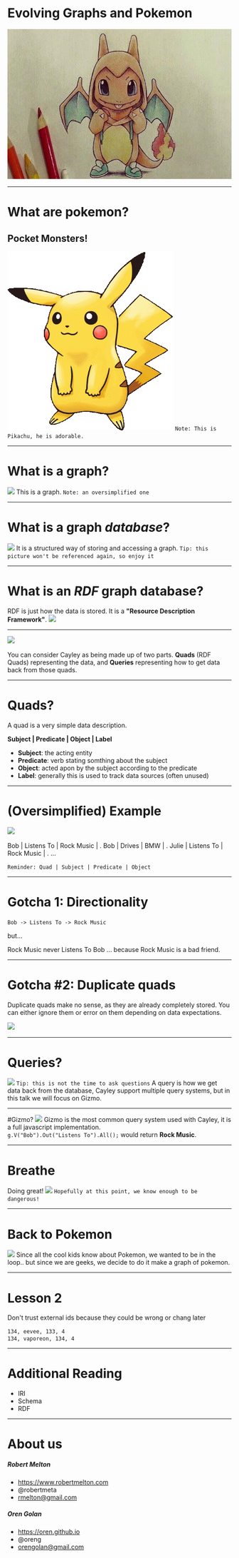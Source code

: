 
<!-- page_number: true -->

# Evolving Graphs and Pokemon

![](cover.jpg)

---

# What are pokemon?

## Pocket Monsters!

![](pikachu1.png)
```Note: This is Pikachu, he is adorable.```

---

# What is a graph?
![](graph.png)
This is a graph. 
```Note: an oversimplified one```

---

# What is a graph *database*?
![](graph2.png)
It is a structured way of storing and accessing a graph.
```Tip: this picture won't be referenced again, so enjoy it```

---

# What is an *RDF* graph database?
RDF is just how the data is stored.  It is a **"Resource Description Framework"**.
![](hello_my_name_is-RDF.jpg)

---

![](huh.gif)


You can consider Cayley as being made up of two parts.  **Quads** (RDF Quads) representing the data, and **Queries** representing how to get data back from those quads. 


---

# Quads?

A quad is a very simple data description. 

**Subject | Predicate | Object | Label**

- **Subject**: the acting entity
- **Predicate**: verb stating somthing about the subject
- **Object**: acted apon by the subject according to the predicate
- **Label**: generally this is used to track data sources (often unused)

---

# (Oversimplified) Example

![](graph.png)

Bob | Listens To | Rock Music | . 
Bob | Drives | BMW | . 
Julie | Listens To | Rock Music | . 
...

```
Reminder: Quad | Subject | Predicate | Object
```

---

# Gotcha 1: Directionality

```Bob -> Listens To -> Rock Music```

but... 

Rock Music never Listens To Bob ... because Rock Music is a bad friend. 


---

# Gotcha #2: Duplicate quads

Duplicate quads make no sense, as they are already completely stored.  You can either ignore them or error on them depending on data expectations.

![](dupe.png)

---

# Queries?

![](query.jpg)
```Tip: this is not the time to ask questions```
A query is how we get data back from the database, Cayley support multiple query systems, but in this talk we will focus on Gizmo.

---

#Gizmo?
![](gizmo.jpg) Gizmo is the most common query system used with Cayley, it is a full javascript implementation.  
```g.V("Bob").Out("Listens To").All();```
would return **Rock Music**.

----

# Breathe
Doing great!
![](deep-breath.jpg)
```Hopefully at this point, we know enough to be dangerous!```

---

# Back to Pokemon

![](eevee.jpg) Since all the cool kids know about Pokemon, we wanted to be in the loop.. but since we are geeks, we decide to do it make a graph of pokemon.

---


# Lesson 2

Don't trust external ids because they could be wrong or chang later
```
134, eevee, 133, 4
134, vaporeon, 134, 4
```

---
<!-- Always say who you are a the end, it is a boring start -->
# Additional Reading

- IRI
- Schema
- RDF

---

<!-- Always say who you are a the end, it is a boring start -->
# About us

##### Robert Melton

- https://www.robertmelton.com
- @robertmeta
- rmelton@gmail.com

##### Oren Golan

- https://oren.github.io
- @oreng
- orengolan@gmail.com